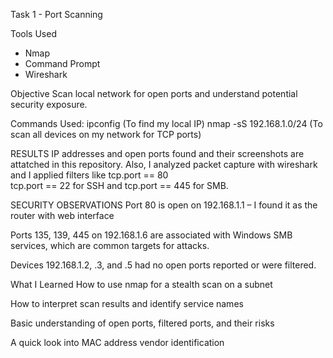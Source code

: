 Task 1 - Port Scanning

Tools Used
- Nmap
- Command Prompt
- Wireshark

 Objective
Scan local network for open ports and understand potential security exposure.

 Commands Used:
     ipconfig (To find my local IP)
     nmap -sS 192.168.1.0/24 (To scan all devices on my network for TCP ports)
    
RESULTS
 IP addresses and open ports found and their screenshots are attatched in this repository.
 Also, I analyzed packet capture with wireshark and I applied filters like tcp.port == 80  
 tcp.port == 22  for SSH and tcp.port == 445  for SMB.


SECURITY OBSERVATIONS
Port 80 is open on 192.168.1.1 – I found it as the router with web interface

Ports 135, 139, 445 on 192.168.1.6 are associated with Windows SMB services, which are common targets for attacks.

Devices 192.168.1.2, .3, and .5 had no open ports reported or were filtered.

 
 What I Learned
  How to use nmap  for a stealth scan on a subnet

  How to interpret scan results and identify service names

  Basic understanding of open ports, filtered ports, and their risks

  A quick look into MAC address vendor identification

